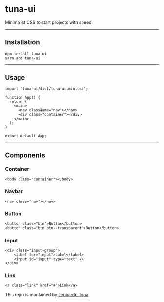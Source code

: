 # tuna-ui
Minimalist CSS to start projects with speed.

***

## Installation
```
npm install tuna-ui
yarn add tuna-ui
```

***
## Usage
```
import 'tuna-ui/dist/tuna-ui.min.css';

function App() {
  return (
    <main>
      <nav className="nav"></nav>
      <div class="container"></div>
    </main>
  );
}

export default App;
```

***

## Components

### Container
```
<body class="container"></body>
```

### Navbar
```
<nav class="nav"></nav>
```

### Button
```
<button class="btn">Button</button>
<button class="btn btn--transparent">Button</button>
```

### Input
```
<div class="input-group">
    <label for="input">Label</label>
    <input id="input" type="text" />
</div>
```

### Link
```
<a class="link" href="#">Link</a>
```

This repo is mantained by [Leonardo Tuna](https://www.leotuna.com).